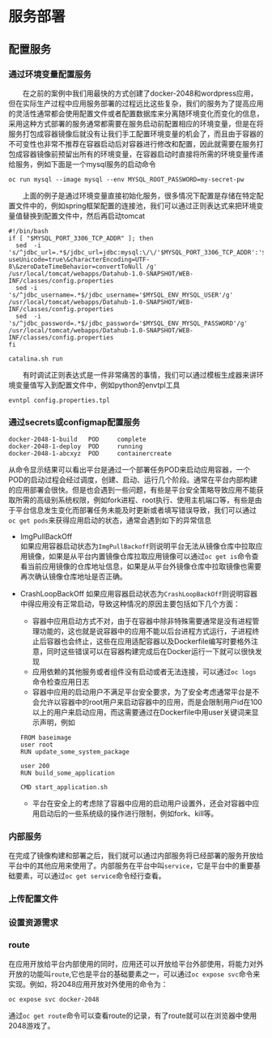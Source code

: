 #  服务部署  
##  配置服务  
### 通过环境变量配置服务  

　　在之前的案例中我们用最快的方式创建了docker-2048和wordpress应用，但在实际生产过程中应用服务部署的过程远比这些复杂，我们的服务为了提高应用的灵活性通常都会使用配置文件或者配置数据库来分离随环境变化而变化的信息，采用这种方式部署的服务通常都需要在服务启动前配置相应的环境变量，但是在将服务打包成容器镜像后就没有让我们手工配置环境变量的机会了，而且由于容器的不可变性也非常不推荐在容器启动后对容器进行修改和配置，因此就需要在服务打包成容器镜像前预留出所有的环境变量，在容器启动时直接将所需的环境变量传递给服务，例如下面是一个mysql服务的启动命令
  ```    
oc run mysql --image mysql --env MYSQL_ROOT_PASSWORD=my-secret-pw  
``` 
　　上面的例子是通过环境变量直接初始化服务，很多情况下配置是存储在特定配置文件中的，例如spring框架配置的连接池，我们可以通过正则表达式来把环境变量值替换到配置文件中，然后再启动tomcat
  ```    
#!/bin/bash
if [ "$MYSQL_PORT_3306_TCP_ADDR" ]; then
	sed  -i 's/^jdbc_url=.*$/jdbc_url=jdbc:mysql:\/\/'$MYSQL_PORT_3306_TCP_ADDR':'$MYSQL_PORT_3306_TCP_PORT'\/'$MYSQL_ENV_MYSQL_DATABASE'\?useUnicode=true\&characterEncoding=UTF-8\&zeroDateTimeBehavior=convertToNull /g' /usr/local/tomcat/webapps/Datahub-1.0-SNAPSHOT/WEB-INF/classes/config.properties
	sed -i  's/^jdbc_username=.*$/jdbc_username='$MYSQL_ENV_MYSQL_USER'/g' /usr/local/tomcat/webapps/Datahub-1.0-SNAPSHOT/WEB-INF/classes/config.properties
	sed  -i 's/^jdbc_password=.*$/jdbc_password='$MYSQL_ENV_MYSQL_PASSWORD'/g' /usr/local/tomcat/webapps/Datahub-1.0-SNAPSHOT/WEB-INF/classes/config.properties
fi

catalina.sh run  
``` 
　　有时调试正则表达式是一件非常痛苦的事情，我们可以通过模板生成器来讲环境变量值写入到配置文件中，例如python的envtpl工具
  ``` 
  evntpl config.properties.tpl
  ``` 
### 通过secrets或configmap配置服务
```    
docker-2048-1-build   POD     complete  
docker-2048-1-deploy  POD     running  
docker-2048-1-abcxyz  POD     containercreate  
``` 
从命令显示结果可以看出平台是通过一个部署任务POD来启动应用容器，一个POD的启动过程会经过调度，创建、启动、运行几个阶段。通常在平台内部构建的应用部署会很快。但是也会遇到一些问题，有些是平台安全策略导致应用不能获取所需的高级别系统权限，例如fork进程、root执行、使用主机端口等，有些是由于平台信息发生变化而部署任务未能及时更新或者填写错误导致，我们可以通过`oc get pods`来获得应用启动的状态，通常会遇到如下的异常信息

*  ImgPullBackOff  
   如果应用容器启动状态为`ImgPullBackoff`则说明平台无法从镜像仓库中拉取应用镜像，如果是从平台内置镜像仓库拉取应用镜像可以通过`oc get is`命令查看当前应用镜像的仓库地址信息，如果是从平台外镜像仓库中拉取镜像也需要再次确认镜像仓库地址是否正确。
*  CrashLoopBackOff
如果应用容器启动状态为`CrashLoopBackOff`则说明容器中得应用没有正常启动，导致这种情况的原因主要包括如下几个方面：  
	*  容器中应用启动方式不对，由于在容器中除非特殊需要通常是没有进程管理功能的，这也就是说容器中的应用不能以后台进程方式运行，子进程终止后容器也会终止，这些在应用适配容器以及Dockerfile编写时要格外注意，同时这些错误可以在容器构建完成后在Docker运行一下就可以很快发现  
	*  应用依赖的其他服务或者组件没有启动或者无法连接，可以通过`oc logs `命令检查应用日志
	*  容器中应用的启动用户不满足平台安全要求，为了安全考虑通常平台是不会允许以容器中的root用户来启动容器中的应用，而是会限制用户id在100以上的用户来启动应用，而这需要通过在Dockerfile中用user关键词来显示声明，例如
	
	  ```  
	  FROM baseimage
	  user root
	  RUN update_some_system_package
	  
	  user 200
	  RUN build_some_application
	  
	  CMD start_application.sh
	  ```  
	* 平台在安全上的考虑除了容器中应用的启动用户设置外，还会对容器中应用启动后的一些系统级的操作进行限制，例如fork、kill等。   	 

### 内部服务  
在完成了镜像构建和部署之后，我们就可以通过内部服务将已经部署的服务开放给平台中的其他应用来使用了。内部服务在平台中叫`service`，它是平台中的重要基础要素，可以通过`oc get service`命令经行查看。  

### 上传配置文件

### 设置资源需求


### route  
在应用开放给平台内部使用的同时，应用还可以开放给平台外部使用，将能力对外开放的功能叫`route`,它也是平台的基础要素之一，可以通过`oc expose svc`命令来实现。例如，将2048应用开放对外使用的命令为：  

```  
oc expose svc docker-2048  
```   

通过`oc get route`命令可以查看route的记录，有了route就可以在浏览器中使用2048游戏了。 